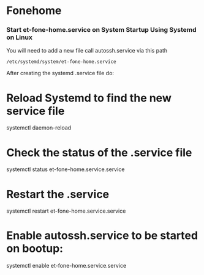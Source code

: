 # Fonehome 
### Start et-fone-home.service on System Startup Using Systemd on Linux

You will need to add a new file call autossh.service via this path 

`/etc/systemd/system/et-fone-home.service`

After creating the systemd .service file do:

# Reload Systemd to find the new service file
 systemctl daemon-reload
# Check the status of the .service file
 systemctl status et-fone-home.service.service
# Restart the .service  
 systemctl restart et-fone-home.service.service
# Enable autossh.service to be started on bootup:
 systemctl enable et-fone-home.service.service
